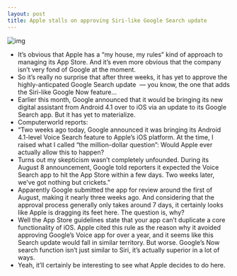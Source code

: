```yaml
---
layout: post
title: Apple stalls on approving Siri-like Google Search update
---
```

![img](http://media.idownloadblog.com/wp-content/uploads/2012/08/google-search-now-update.png)
* It’s obvious that Apple has a “my house, my rules” kind of approach to managing its App Store. And it’s even more obvious that the company isn’t very fond of Google at the moment.
* So it’s really no surprise that after three weeks, it has yet to approve the highly-anticpated Google Search update  — you know, the one that adds the Siri-like Google Now feature…
* Earlier this month, Google announced that it would be bringing its new digital assistant from Android 4.1 over to iOS via an update to its Google Search app. But it has yet to materialize.
* Computerworld reports:
* “Two weeks ago today, Google announced it was bringing its Android 4.1-level Voice Search feature to Apple’s iOS platform. At the time, I raised what I called “the million-dollar question”: Would Apple ever actually allow this to happen?
* Turns out my skepticism wasn’t completely unfounded. During its August 8 announcement, Google told reporters it expected the Voice Search app to hit the App Store within a few days. Two weeks later, we’ve got nothing but crickets.”
* Apparently Google submitted the app for review around the first of August, making it nearly three weeks ago. And considering that the approval process generally only takes around 7 days, it certainly looks like Apple is dragging its feet here. The question is, why?
* Well the App Store guidelines state that your app can’t duplicate a core functionality of iOS. Apple cited this rule as the reason why it avoided approving Google’s Voice app for over a year, and it seems like this Search update would fall in similar territory. But worse. Google’s Now search function isn’t just similar to Siri, it’s actually superior in a lot of ways.
* Yeah, it’ll certainly be interesting to see what Apple decides to do here.

